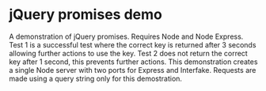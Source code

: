 # jQuery promises demo
A demonstration of jQuery promises.
Requires Node and Node Express.
Test 1 is a successful test where the correct key is returned after 3 seconds allowing further actions to use the key.
Test 2 does not return the correct key after 1 second, this prevents further actions.
This demonstration creates a single Node server with two ports for Express and Interfake. Requests are made using a query string only for this demostration.